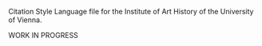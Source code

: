 Citation Style Language file for the Institute of Art History of the University of Vienna.

WORK IN PROGRESS
